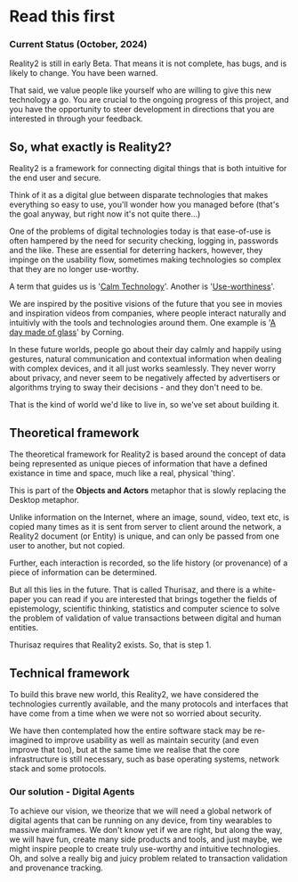 # Read this first

### Current Status (October, 2024)

Reality2 is still in early Beta.  That means it is not complete, has bugs, and is likely to change.  You have been warned.

That said, we value people like yourself who are willing to give this new technology a go.  You are crucial to the ongoing progress of this project, and you have the opportunity to steer development in directions that you are interested in through your feedback.

## So, what exactly is Reality2?

Reality2 is a framework for connecting digital things that is both intuitive for the end user and secure.

Think of it as a digital glue between disparate technologies that makes everything so easy to use, you'll wonder how you managed before (that's the goal anyway, but right now it's not quite there...)

One of the problems of digital technologies today is that ease-of-use is often hampered by the need for security checking, logging in, passwords and the like.  These are essential for deterring hackers, however, they impinge on the usability flow, sometimes making technologies so complex that they are no longer use-worthy.

A term that guides us is '[Calm Technology](https://calmtech.com/)'.  Another is '[Use-worthiness](https://www.semanticscholar.org/paper/The-Useworthiness-of-Robots-for-People-with-Eftring/1218ffe1e4b76b6e8d5b15ffa44581084a74cf38)'.

We are inspired by the positive visions of the future that you see in movies and inspiration videos from companies, where people interact naturally and intuitivly with the tools and technologies around them.  One example is '[A day made of glass](https://www.corning.com/worldwide/en/innovation/a-day-made-of-glass.html)' by Corning.

In these future worlds, people go about their day calmly and happily using gestures, natural communication and contextual information when dealing with complex devices, and it all just works seamlessly.  They never worry about privacy, and never seem to be negatively affected by advertisers or algorithms trying to sway their decisions - and they don't need to be.

That is the kind of world we'd like to live in, so we've set about building it.

## Theoretical framework

The theoretical framework for Reality2 is based around the concept of data being represented as unique pieces of information that have a defined existance in time and space, much like a real, physical 'thing'.

This is part of the **Objects and Actors** metaphor that is slowly replacing the Desktop metaphor.

Unlike information on the Internet, where an image, sound, video, text etc, is copied many times as it is sent from server to client around the network, a Reality2 document (or Entity) is unique, and can only be passed from one user to another, but not copied.

Further, each interaction is recorded, so the life history (or provenance) of a piece of information can be determined.

But all this lies in the future.  That is called Thurisaz, and there is a white-paper you can read if you are interested that brings together the fields of epistemology, scientific thinking, statistics and computer science to solve the problem of validation of value transactions between digital and human entities.

Thurisaz requires that Reality2 exists.  So, that is step 1.

## Technical framework

To build this brave new world, this Reality2, we have considered the technologies currently available, and the many protocols and interfaces that have come from a time when we were not so worried about security.

We have then contemplated how the entire software stack may be re-imagined to improve usability as well as maintain security (and even improve that too), but at the same time we realise that the core infrastructure is still necessary, such as base operating systems, network stack and some protocols.

### Our solution - Digital Agents

To achieve our vision, we theorize that we will need a global network of digital agents that can be running on any device, from tiny wearables to massive mainframes.  We don't know yet if we are right, but along the way, we will have fun, create many side products and tools, and just maybe, we might inspire people to create truly use-worthy and intuitive technologies.  Oh, and solve a really big and juicy problem related to transaction validation and provenance tracking.

